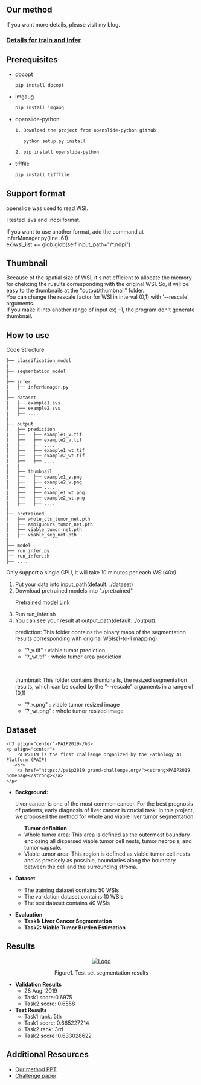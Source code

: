 
<!-- Our method -->
## Our method
<p>


  If you want more details, please visit my blog.
  <h3><a href="https://chhan95.github.io/project/2021/03/15/paip2019.html">Details for train and infer</a></h3>

</p>

<!--Prerequisites-->
## Prerequisites
* docopt
  ```sh
  pip install docopt
  ```
* imgaug
  ```sh
  pip install imgaug
  ```
* openslide-python
  ```sh
  1. Download the project from openslide-python github

     python setup.py install
  ```
  ```sh
  2. pip install openslide-python
  ```

* tifffile
  ```sh
  pip install tifffile
  ```


<!--Support format-->
## Support format
openslide was used to read WSI.

I tested .svs and .ndpi format.

If you want to use another format, add the command at inferManager.py(line :61)
<br>ex)wsi_list += glob.glob(self.input_path+"/*.ndpi")

<!--Support format-->
## Thumbnail
Because of the spatial size of WSI, it's not efficient to allocate the memory for chekcing the rusults corresponding with the original WSI.
So, it will be easy to the thumbnails at the "output/thumbnail" folder.<br>
You can change the rescale factor for WSI in interval (0,1) with '--rescale' arguments.<br>
If you make it into another range of input ex) -1, the program don't generate thumbnail.
<!-- How to use -->
## How to use
Code Structure
```
├── classification_model
|
├── segmentation_model                  
|
├── infer
|   ├── inferManager.py
|
├── dataset
|   ├── example1.svs
|   ├── example2.svs
|   ├── ....
|
├── output
|   ├── prediction
|   ├──   ├── example1_v.tif
|   ├──   ├── example2_v.tif
|   ├──   ├── ....
|   ├──   ├── example1_wt.tif
|   ├──   ├── example2_wt.tif
|   ├──   ├── ....
|   |
|   ├── thumbnail
|   ├──   ├── example1_v.png
|   ├──   ├── example2_v.png
|   ├──   ├── ....
|   ├──   ├── example1_wt.png
|   ├──   ├── example2_wt.png
|   ├──   ├── ....
|
├── pretrained
|   ├── whole_cls_tumor_net.pth
|   ├── ambiguours_tumor_net.pth
|   ├── viable_tumor_net.pth
|   ├── viable_seg_net.pth
|
├── model
├── run_infer.py
├── run_infer.sh
├── ....
```

Only support a single GPU, it will take 10 minutes per each WSI(40x).
<p align="center">
  <ol>
    <li> Put your data into input_path(default: ./dataset)
    <li> Download pretrained models into "./pretrained"
      <p>
        <a href="https://drive.google.com/drive/folders/1_XYv5gVB0OoAK8-GU5A64cVMQmkdd0He?usp=sharing">Pretrained model Link</a>
      </p>
    <li> Run run_infer.sh
    <li> You can see your result at output_path(default: ./output).
      <p>
        prediction: This folder contains the binary maps of the segmentation results corresponding with original WSIs(1-to-1 mapping).
        <ul>
          <li> "?_v.tif" : viable tumor prediction
          <li>"?_wt.tif" : whole tumor area prediction
        </ul>
      </p>
      <br>
      <p>
      thumbnail: This folder contains thumbnails, the resized segmentation results, which can be scaled by the "--rescale" arguments in a range of (0,1)
        <ul>
          <li> "?_v.png" : viable tumor resized image
          <li>"?_wt.png" : whole tumor resized image
        </ul>
      </p>
  </ol>
</p>



<!--Dataset-->
## Dataset
<p align="center">
  
    <h3 align="center">PAIP2019</h3>
    <p align="center">
        PAIP2019 is the first challenge organized by the Pathology AI Platform (PAIP)
       <br>
        <a href="https://paip2019.grand-challenge.org/"><strong>PAIP2019 homepage</strong></a>
    </p>      
</p>

<ul>
    <li>
        <strong>Background:</strong>
        <p>
          Liver cancer is one of the most common cancer. For the best prognosis of patients, early diagnosis of liver cancer is crucial task.
          In this project, we proposed the method for whole and viable liver tumor segmentation.
          <ul>
              <strong>Tumor definition</strong>
               <li>Whole tumor area: This area is defined as the outermost boundary enclosing all dispersed viable tumor cell nests, tumor necrosis, and tumor capsule. </li>
               <li>Viable tumor area: This region is defined as viable tumor cell nests and as precisely as possible, boundaries along the boundary between the cell and the surrounding stroma. </li>
          </ul>
        </p>
    </li>
    <li>
        <strong>Dataset</strong></li>
        <p>
           <ul>
                <li>The training dataset contains 50 WSIs</li>
                <li>The validation dataset contains 10 WSIs</li>
                <li>The test dataset contains 40 WSIs</li>
           </ul>
        </p>
    <li>
        <strong>Evaluation</strong>
        <ul>
            <li>
               <strong>Task1: Liver Cancer Segmentation</strong>
            </li>
            <li>
                <strong>Task2: Viable Tumor Burden Estimation</strong>
            </li>
        </ul>
    </li>


</ul>




<!-- Results -->
## Results

<p align="center">
    <a href="https://paip2019.grand-challenge.org">
        <img src="data/images/test_result.png" alt="Logo">
    </a>
    <p align="center">
        Figure1. Test set segmentation results
    </p>      
</p>

<ul>
    <li>
        <strong>Validation Results</strong>
        <ul>    
            <li>28 Aug. 2019</li>
            <li>Task1 score:0.6975</li>
            <li>Task2 score: 0.6558</li>
        </ul>
    </li>
    <li>
        <strong>Test Results</strong>
        <ul>
            <li>Task1 rank: 5th</li>
            <li>Task1 score: 0.665227214</li>
            <li>Task2 rank: 3rd</li>
            <li>Task2 score :0.633028622</li>
        </ul>
    </li>
</ul>



<!--Presentation-->
## Additional Resources
<ul>
    <li>
        <a href="https://drive.google.com/file/d/12ReGYi7UZF7lPau33RnMqzxeMJWCdfJj/view">Our method PPT</a>
    </li>
    <li>
        <a href="https://www.sciencedirect.com/science/article/pii/S1361841520302188">Challenge paper</a>
    </li>
</ul>
